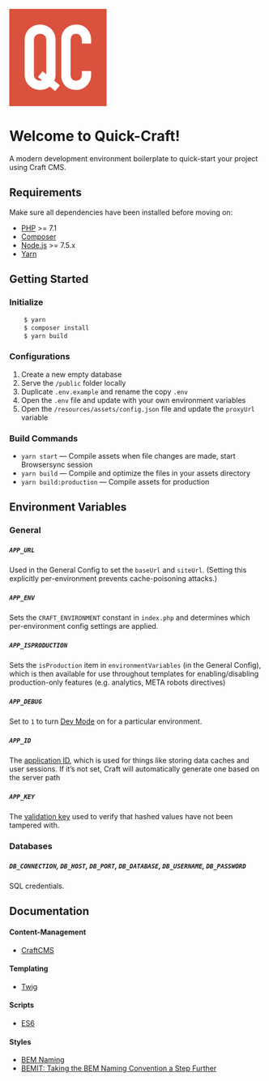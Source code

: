 ![Quick-Craft Logo](resources/assets/images/favicons/android-chrome-192x192.png)

Welcome to Quick-Craft!
====
A modern development environment boilerplate to quick-start your project using Craft CMS.

## Requirements

Make sure all dependencies have been installed before moving on:

* [PHP](http://php.net/manual/en/install.php) >= 7.1
* [Composer](https://getcomposer.org/download/)
* [Node.js](http://nodejs.org/) >= 7.5.x
* [Yarn](https://yarnpkg.com/en/docs/install)

## Getting Started

### Initialize

```
    $ yarn
    $ composer install
    $ yarn build
```

### Configurations

1. Create a new empty database
2. Serve the `/public` folder locally
3. Duplicate `.env.example` and rename the copy `.env`
4. Open the `.env` file and update with your own environment variables
5. Open the `/resources/assets/config.json` file and update the `proxyUrl` variable  

### Build Commands

* `yarn start` — Compile assets when file changes are made, start Browsersync session
* `yarn build` — Compile and optimize the files in your assets directory
* `yarn build:production` — Compile assets for production

## Environment Variables

### General

##### `APP_URL`

Used in the General Config to set the `baseUrl` and `siteUrl`. (Setting this explicitly per-environment prevents cache-poisoning attacks.)

##### `APP_ENV`

Sets the `CRAFT_ENVIRONMENT` constant in `index.php` and determines which per-environment config settings are applied.

##### `APP_ISPRODUCTION`

Sets the `isProduction` item in `environmentVariables` (in the General Config), which is then available for use throughout templates for enabling/disabling production-only features (e.g. analytics, META robots directives)

##### `APP_DEBUG`

Set to `1` to turn [Dev Mode](https://craftcms.com/support/dev-mode) on for a particular environment.

##### `APP_ID`

The [application ID](https://craftcms.com/docs/config-settings#appId), which is used for things like storing data caches and user sessions. If it’s not set, Craft will automatically generate one based on the server path

##### `APP_KEY`

The [validation key](https://craftcms.com/docs/config-settings#validationKey) used to verify that hashed values have not been tampered with.

### Databases

##### `DB_CONNECTION`, `DB_HOST`, `DB_PORT`, `DB_DATABASE`, `DB_USERNAME`, `DB_PASSWORD`

SQL credentials.

## Documentation

#### Content-Management

* [CraftCMS](https://craftcms.com/docs/introduction)

#### Templating

* [Twig](https://twig.symfony.com/doc/2.x/)

#### Scripts

* [ES6](http://es6-features.org/)

#### Styles

* [BEM Naming](http://getbem.com/naming/)
* [BEMIT: Taking the BEM Naming Convention a Step Further](https://csswizardry.com/2015/08/bemit-taking-the-bem-naming-convention-a-step-further/)